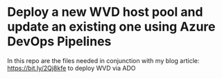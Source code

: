 # Deploy a new WVD host pool and update an existing one using Azure DevOps Pipelines

In this repo are the files needed in conjunction with my blog article: https://bit.ly/2Qj8kfe to deploy WVD via ADO
